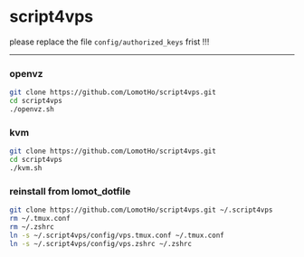 # script4vps
please replace the file ```config/authorized_keys``` frist !!!

---

### openvz
```bash
git clone https://github.com/LomotHo/script4vps.git
cd script4vps
./openvz.sh
```

### kvm
```bash
git clone https://github.com/LomotHo/script4vps.git
cd script4vps
./kvm.sh
```

### reinstall from lomot_dotfile
```bash
git clone https://github.com/LomotHo/script4vps.git ~/.script4vps
rm ~/.tmux.conf
rm ~/.zshrc
ln -s ~/.script4vps/config/vps.tmux.conf ~/.tmux.conf
ln -s ~/.script4vps/config/vps.zshrc ~/.zshrc
```